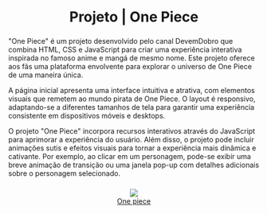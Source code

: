 <h1 align="center">Projeto | One Piece</h1>

###

<p>
  "One Piece" é um projeto desenvolvido pelo canal DevemDobro que combina HTML, CSS e JavaScript para criar uma experiência interativa inspirada no famoso anime e mangá de mesmo nome.
  Este projeto oferece aos fãs uma plataforma envolvente para explorar o universo de One Piece de uma maneira única.
</p>
<p>
  A página inicial apresenta uma interface intuitiva e atrativa, com elementos visuais que remetem ao mundo pirata de One Piece. 
  O layout é responsivo, adaptando-se a diferentes tamanhos de tela para garantir uma experiência consistente em dispositivos móveis e desktops.
</p>
<p>
  O projeto "One Piece" incorpora recursos interativos através do JavaScript para aprimorar a experiência do usuário. 
  Além disso, o projeto pode incluir animações sutis e efeitos visuais para tornar a experiência mais dinâmica e cativante. 
  Por exemplo, ao clicar em um personagem, pode-se exibir uma breve animação de transição ou uma janela pop-up com detalhes adicionais sobre o personagem selecionado.
</p>

###

<div align="center">
  <img src="https://github.com/jeffersonxbenetti/Projeto-One-piece/blob/main/assets/image/One-piece.png" />
</div>

<div align="center">
  <a href="https://jeffersonxbenetti.github.io/Projeto-OnePiece-DevemDobro/">One piece</a>
</div>
